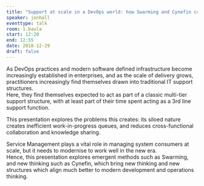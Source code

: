 ```yaml
---
title: "Support at scale in a DevOps world: how Swarming and Cynefin can save you from 3rd Line hell"
speaker: jonhall
eventtype: talk
room: 1.baula
start: 12:20
end: 12:55
date: 2018-12-29
draft: false
---
```


As DevOps practices and modern software defined infrastructure become increasingly established in enterprises,
and as the scale of delivery grows, practitioners increasingly find themselves drawn into traditional IT support structures.  
Here, they find themselves expected to act as part of a classic multi-tier support structure,
with at least part of their time spent acting as a 3rd line support function.  

This presentation explores the problems this creates:
its siloed nature creates inefficient work-in-progress queues,
and reduces cross-functional collaboration and knowledge sharing.  

Service Management plays a vital role in managing system consumers at scale,
but it needs to modernise to work well in the new era.  
Hence, this presentation explores emergent methods such as Swarming,
and new thinking such as Cynefin, which bring new thinking and new structures which align much better to modern development and operations thinking.  

